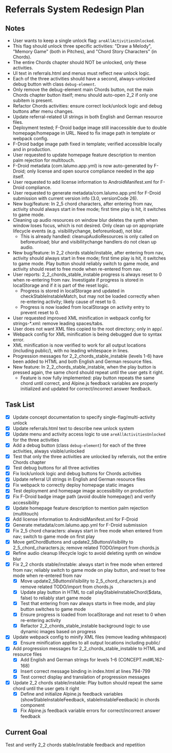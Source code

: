 # Referrals System Redesign Plan

## Notes
- User wants to keep a single unlock flag: `areAllActivitiesUnlocked`.
- This flag should unlock three specific activities: "Draw a Melody", "Memory Game" (both in Pitches), and "Chord Story Characters" (in Chords).
- The entire Chords chapter should NOT be unlocked, only these activities.
- UI text in referrals.html and menus must reflect new unlock logic.
- Each of the three activities should have a second, always-unlocked debug button with class `debug-element`.
- Only remove the debug-element main Chords button, not the main Chords chapter button itself; menu should auto-open 2_2 if only one subitem is present.
- Refactor Chords activities: ensure correct lock/unlock logic and debug buttons after menu changes.
- Update referral-related UI strings in both English and German resource files.
- Deployment tested; F-Droid badge image still inaccessible due to double homepage/homepage in URL. Need to fix image path in template or webpack config.
- F-Droid badge image path fixed in template; verified accessible locally and in production.
- User requested to update homepage feature description to mention palm rejection for multitouch.
- F-Droid metadata (com.lalumo.app.yml) is now auto-generated by F-Droid; only license and open source compliance needed in the app itself.
- User requested to add license information to AndroidManifest.xml for F-Droid compliance.
- User requested to generate metadata/com.lalumo.app.yml for F-Droid submission with current version info (3.0, versionCode 26).
- New bug/feature: In 2_5 chord characters, after entering from nav, activity should always start in free mode; first time play is hit, it switches to game mode.
- Cleaning up audio resources on window blur deletes the synth when window loses focus, which is not desired. Only clean up on appropriate lifecycle events (e.g. visibilitychange, beforeunload), not blur.
  - This is already handled: cleanupAudioResources is only called on beforeunload; blur and visibilitychange handlers do not clean up audio.
- New bug/feature: In 2_2 chords stable/instable, after entering from nav, activity should always start in free mode; first time play is hit, it switches to game mode. Play button should reliably switch to game mode, and activity should reset to free mode when re-entered from nav.
- User reports: 2_2_chords_stable_instable progress is always reset to 0 when re-entering from nav. Investigate if progress is stored in localStorage and if it is part of the reset logic.
  - Progress is stored in localStorage and updated in checkStableInstableMatch, but may not be loaded correctly when re-entering activity; likely cause of reset to 0.
  - Progress is now loaded from localStorage on activity entry to prevent reset to 0.
- User requested improved XML minification in webpack config for strings-*.xml: remove leading spaces/tabs.
- User does not want XML files copied to the root directory; only in app/.
- Webpack config for XML minification is being debugged due to syntax error.
- XML minification is now verified to work for all output locations (including public/), with no leading whitespace in lines.
- Progression messages for 2_2_chords_stable_instable (levels 1-6) have been added to HTML and both English and German resource files.
- New feature: In 2_2_chords_stable_instable, when the play button is pressed again, the same chord should repeat until the user gets it right.
  - Feature is now fully implemented: play button repeats the same chord until correct, and Alpine.js feedback variables are properly initialized and updated for correct/incorrect answer feedback.

## Task List
- [x] Update concept documentation to specify single-flag/multi-activity unlock
- [x] Update referrals.html text to describe new unlock system
- [x] Update menu and activity access logic to use `areAllActivitiesUnlocked` for the three activities
- [x] Add a debug button (class `debug-element`) for each of the three activities, always visible/unlocked
- [x] Test that only the three activities are unlocked by referrals, not the entire Chords chapter
- [x] Test debug buttons for all three activities
- [x] Fix lock/unlock logic and debug buttons for Chords activities
- [x] Update referral UI strings in English and German resource files
- [x] Fix webpack to correctly deploy homepage static images
- [x] Test deployment and homepage image accessibility on production
- [x] Fix F-Droid badge image path (avoid double homepage/) and verify accessibility
- [x] Update homepage feature description to mention palm rejection (multitouch)
- [x] Add license information to AndroidManifest.xml for F-Droid
- [x] Generate metadata/com.lalumo.app.yml for F-Droid submission
- [x] Fix 2_5 chord characters: always start in free mode when entered from nav; switch to game mode on first play
- [x] Move getChordButtons and update2_5ButtonsVisibility to 2_5_chord_characters.js; remove related TODO/import from chords.js
- [x] Refine audio cleanup lifecycle logic to avoid deleting synth on window blur
- [x] Fix 2_2 chords stable/instable: always start in free mode when entered from nav; reliably switch to game mode on play button, and reset to free mode when re-entered from nav
  - [x] Move update2_5ButtonsVisibility to 2_5_chord_characters.js and remove related TODO/import from chords.js
  - [x] Update play button in HTML to call playStableInstableChord($data, false) to reliably start game mode
  - [x] Test that entering from nav always starts in free mode, and play button switches to game mode
  - [x] Ensure progress is loaded from localStorage and not reset to 0 when re-entering activity
  - [x] Refactor 2_2_chords_stable_instable background logic to use dynamic images based on progress
- [x] Update webpack config to minify XML files (remove leading whitespace)
  - [x] Ensure minification applies to all output locations including public/
- [x] Add progression messages for 2_2_chords_stable_instable to HTML and resource files
  - [x] Add English and German strings for levels 1-6 (CONCEPT.md#L162-168)
  - [x] Insert correct message binding in index.html at lines 794-799
  - [x] Test correct display and translation of progression messages
- [x] Update 2_2 chords stable/instable: Play button should repeat the same chord until the user gets it right
  - [x] Define and initialize Alpine.js feedback variables (showStableInstableFeedback, stableInstableFeedback) in chords component
  - [x] Fix Alpine.js feedback variable errors for correct/incorrect answer feedback

## Current Goal
Test and verify 2_2 chords stable/instable feedback and repetition